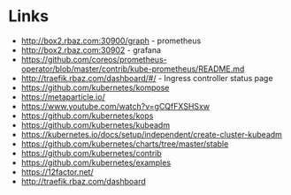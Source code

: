 # Links
  * http://box2.rbaz.com:30900/graph - prometheus
  * http://box2.rbaz.com:30902 - grafana
  * https://github.com/coreos/prometheus-operator/blob/master/contrib/kube-prometheus/README.md
  * http://traefik.rbaz.com/dashboard/#/ - Ingress controller status page
  * https://github.com/kubernetes/kompose
  * https://metaparticle.io/
  * https://www.youtube.com/watch?v=gCQfFXSHSxw
  * https://github.com/kubernetes/kops
  * https://github.com/kubernetes/kubeadm
  * https://kubernetes.io/docs/setup/independent/create-cluster-kubeadm
  * https://github.com/kubernetes/charts/tree/master/stable
  * https://github.com/kubernetes/contrib
  * https://github.com/kubernetes/examples
  * https://12factor.net/
  * http://traefik.rbaz.com/dashboard
